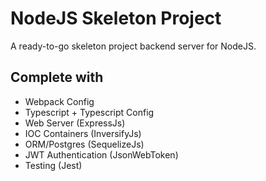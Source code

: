 # NodeJS Skeleton Project

A ready-to-go skeleton project backend server for NodeJS.

## Complete with

-   Webpack Config
-   Typescript + Typescript Config
-   Web Server (ExpressJs)
-   IOC Containers (InversifyJs)
-   ORM/Postgres (SequelizeJs)
-   JWT Authentication (JsonWebToken)
-   Testing (Jest)
